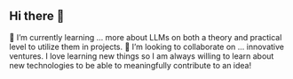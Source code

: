 ## Hi there 👋

🌱 I’m currently learning ... more about LLMs on both a theory and practical level to utilize them in projects. 
👯 I’m looking to collaborate on ... innovative ventures. I love learning new things so I am always willing to learn about new technologies to be able to meaningfully contribute to an idea!


<!--
**wowza82/wowza82** is a ✨ _special_ ✨ repository because its `README.md` (this file) appears on your GitHub profile.

Here are some ideas to get you started:

- 🔭 I’m currently working on ...
- 🌱 I’m currently learning ...
- 👯 I’m looking to collaborate on ...
- 🤔 I’m looking for help with ...
- 💬 Ask me about ...
- 📫 How to reach me: ...
- 😄 Pronouns: ...
- ⚡ Fun fact: ...
-->

